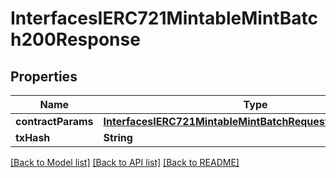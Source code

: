 # InterfacesIERC721MintableMintBatch200Response

## Properties
Name | Type | Description | Notes
------------ | ------------- | ------------- | -------------
**contractParams** | [**InterfacesIERC721MintableMintBatchRequestContractParams**](InterfacesIERC721MintableMintBatchRequestContractParams.md) |  | 
**txHash** | **String** |  | 

[[Back to Model list]](../README.md#documentation-for-models) [[Back to API list]](../README.md#documentation-for-api-endpoints) [[Back to README]](../README.md)


